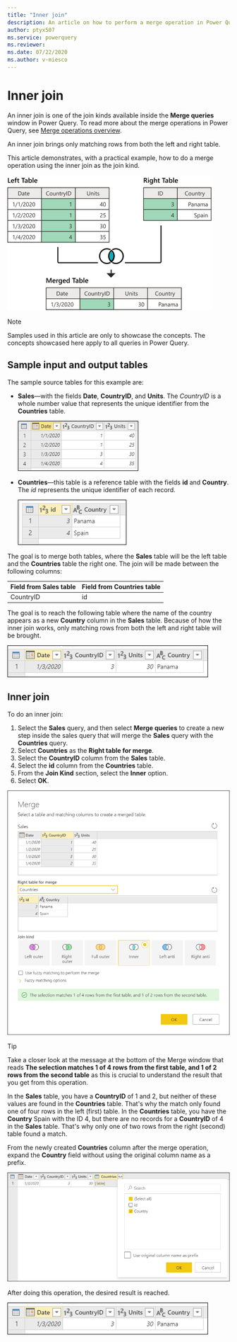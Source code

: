 ```yaml
---
title: "Inner join"
description: An article on how to perform a merge operation in Power Query using the Inner join kind. 
author: ptyx507
ms.service: powerquery
ms.reviewer: 
ms.date: 07/22/2020
ms.author: v-miesco
---
```


# Inner join

An inner join is one of the join kinds available inside the **Merge queries** window in Power Query. To read more about the merge operations in Power Query, see [Merge operations overview](merge-queries-overview.md).

An inner join brings only matching rows from both the left and right table.

This article demonstrates, with a practical example, how to do a merge operation using the inner join as the join kind.

![Sample inner join](images/inner-join-operation.png)

>[!Note]
>Samples used in this article are only to showcase the concepts. The concepts showcased here apply to all queries in Power Query.

## Sample input and output tables

The sample source tables for this example are:

* **Sales**&mdash;with the fields **Date**, **CountryID**, and **Units**. The *CountryID* is a whole number value that represents the unique identifier from the **Countries** table.

   ![Sales table](images/me-merge-operations-left-outer-join-sales-table.png)

* **Countries**&mdash;this table is a reference table with the fields **id** and **Country**. The *id* represents the unique identifier of each record.

   ![Countries table](images/me-merge-operations-inner-join-countries-table.png)

The goal is to merge both tables, where the **Sales** table will be the left table and the **Countries** table the right one. The join will be made between the following columns:

|Field from Sales table| Field from Countries table|
|-----------|------------------|
|CountryID|id|

The goal is to reach the following table where the name of the country appears as a new **Country** column in the **Sales** table. Because of how the inner join works, only matching rows from both the left and right table will be brought.

![Inner join final table](images/me-merge-operations-inner-final-table.png)

## Inner join

To do an inner join:

1. Select the **Sales** query, and then select **Merge queries** to create a new step inside the sales query that will merge the **Sales** query with the **Countries** query.
2. Select **Countries** as the **Right table for merge**.
3. Select the **CountryID** column from the **Sales** table.
4. Select the **id** column from the **Countries** table.
5. From the **Join Kind** section, select the **Inner** option.
6. Select **OK**.

![Merge window for Inner join](images/me-merge-operations-inner-merge-window.png)

>[!TIP]
>Take a closer look at the message at the bottom of the Merge window that reads **The selection matches 1 of 4 rows from the first table, and 1 of 2  rows from the second table** as this is crucial to understand the result that you get from this operation. 

In the **Sales** table, you have a **CountryID** of 1 and 2, but neither of these values are found in the **Countries** table. That's why the match only found one of four rows in the left (first) table.
In the **Countries** table, you have the **Country** Spain with the ID 4, but there are no records for a **CountryID** of 4 in the **Sales** table. That's why only one of two rows from the right (second) table found a match.

From the newly created **Countries** column after the merge operation, expand the **Country** field without using the original column name as a prefix.

![Expand table column for Country](images/me-merge-operations-inner-expand-field.png)

After doing this operation, the desired result is reached.

![Inner join final table](images/me-merge-operations-inner-final-table.png)

